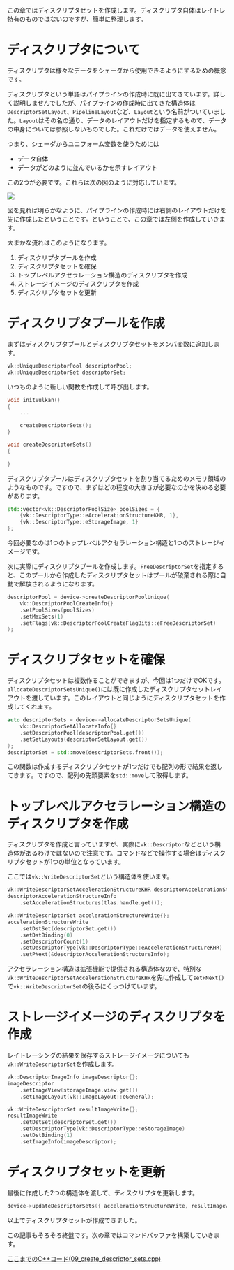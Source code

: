 
この章ではディスクリプタセットを作成します。ディスクリプタ自体はレイトレ特有のものではないのですが、簡単に整理します。

# ディスクリプタについて

ディスクリプタは様々なデータをシェーダから使用できるようにするための概念です。

ディスクリプタという単語はパイプラインの作成時に既に出てきています。詳しく説明しませんでしたが、パイプラインの作成時に出てきた構造体は`DescriptorSetLayout`、`PipelineLayout`など、`Layout`という名前がついていました。`Layout`はその名の通り、データのレイアウトだけを指定するもので、データの中身については参照しないものでした。これだけではデータを使えません。

つまり、シェーダからユニフォーム変数を使うためには

- データ自体
- データがどのように並んでいるかを示すレイアウト

この2つが必要です。これらは次の図のように対応しています。

![](https://storage.googleapis.com/zenn-user-upload/7vdwkau1dusty7fpwfbw8emxmo53)

図を見れば明らかなように、パイプラインの作成時には右側のレイアウトだけを先に作成したということです。ということで、この章では左側を作成していきます。

大まかな流れはこのようになります。

1. ディスクリプタプールを作成
2. ディスクリプタセットを確保
3. トップレベルアクセラレーション構造のディスクリプタを作成
4. ストレージイメージのディスクリプタを作成
5. ディスクリプタセットを更新

# ディスクリプタプールを作成

まずはディスクリプタプールとディスクリプタセットをメンバ変数に追加します。

```cpp
vk::UniqueDescriptorPool descriptorPool;
vk::UniqueDescriptorSet descriptorSet;
```

いつものように新しい関数を作成して呼び出します。

```cpp
void initVulkan()
{
    ...

    createDescriptorSets();
}

void createDescriptorSets()
{
    
}
```

ディスクリプタプールはディスクリプタセットを割り当てるためのメモリ領域のようなものです。ですので、まずはどの程度の大きさが必要なのかを決める必要があります。

```cpp
std::vector<vk::DescriptorPoolSize> poolSizes = {
    {vk::DescriptorType::eAccelerationStructureKHR, 1},
    {vk::DescriptorType::eStorageImage, 1}
};
```

今回必要なのは1つのトップレベルアクセラレーション構造と1つのストレージイメージです。

次に実際にディスクリプタプールを作成します。`FreeDescriptorSet`を指定すると、このプールから作成したディスクリプタセットはプールが破棄される際に自動で解放されるようになります。

```cpp
descriptorPool = device->createDescriptorPoolUnique(
    vk::DescriptorPoolCreateInfo{}
    .setPoolSizes(poolSizes)
    .setMaxSets(1)
    .setFlags(vk::DescriptorPoolCreateFlagBits::eFreeDescriptorSet)
);
```

# ディスクリプタセットを確保

ディスクリプタセットは複数作ることができますが、今回は1つだけでOKです。`allocateDescriptorSetsUnique()`には既に作成したディスクリプタセットレイアウトを渡しています。このレイアウトと同じようにディスクリプタセットを作成してくれます。

```cpp
auto descriptorSets = device->allocateDescriptorSetsUnique(
    vk::DescriptorSetAllocateInfo{}
    .setDescriptorPool(descriptorPool.get())
    .setSetLayouts(descriptorSetLayout.get())
);
descriptorSet = std::move(descriptorSets.front());
```

この関数は作成するディスクリプタセットが1つだけでも配列の形で結果を返してきます。ですので、配列の先頭要素を`std::move`して取得します。

# トップレベルアクセラレーション構造のディスクリプタを作成

ディスクリプタを作成と言っていますが、実際に`vk::Descriptor`などという構造体があるわけではないので注意です。コマンドなどで操作する場合はディスクリプタセットが1つの単位となっています。

ここでは`vk::WriteDescriptorSet`という構造体を使います。
```cpp
vk::WriteDescriptorSetAccelerationStructureKHR descriptorAccelerationStructureInfo{};
descriptorAccelerationStructureInfo
    .setAccelerationStructures(tlas.handle.get());

vk::WriteDescriptorSet accelerationStructureWrite{};
accelerationStructureWrite
    .setDstSet(descriptorSet.get())
    .setDstBinding(0)
    .setDescriptorCount(1)
    .setDescriptorType(vk::DescriptorType::eAccelerationStructureKHR)
    .setPNext(&descriptorAccelerationStructureInfo);
```

アクセラレーション構造は拡張機能で提供される構造体なので、特別な`vk::WriteDescriptorSetAccelerationStructureKHR`を先に作成して`setPNext()`で`vk::WriteDescriptorSet`の後ろにくっつけています。

# ストレージイメージのディスクリプタを作成

レイトレーシングの結果を保存するストレージイメージについても`vk::WriteDescriptorSet`を作成します。

```cpp
vk::DescriptorImageInfo imageDescriptor{};
imageDescriptor
    .setImageView(storageImage.view.get())
    .setImageLayout(vk::ImageLayout::eGeneral);

vk::WriteDescriptorSet resultImageWrite{};
resultImageWrite
    .setDstSet(descriptorSet.get())
    .setDescriptorType(vk::DescriptorType::eStorageImage)
    .setDstBinding(1)
    .setImageInfo(imageDescriptor);
```

# ディスクリプタセットを更新

最後に作成した2つの構造体を渡して、ディスクリプタを更新します。

```cpp
device->updateDescriptorSets({ accelerationStructureWrite, resultImageWrite }, nullptr);
```

以上でディスクリプタセットが作成できました。

この記事もそろそろ終盤です。次の章ではコマンドバッファを構築していきます。

[ここまでのC++コード(09_create_descriptor_sets.cpp)](https://github.com/nishidate-yuki/vulkan_raytracing_from_scratch/blob/master/code/09_create_descriptor_sets.cpp)
